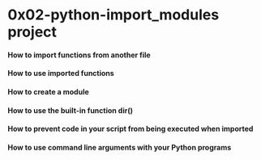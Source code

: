 # 0x02-python-import_modules project

#### How to import functions from another file

#### How to use imported functions

#### How to create a module

#### How to use the built-in function dir()

#### How to prevent code in your script from being executed when imported

#### How to use command line arguments with your Python programs
